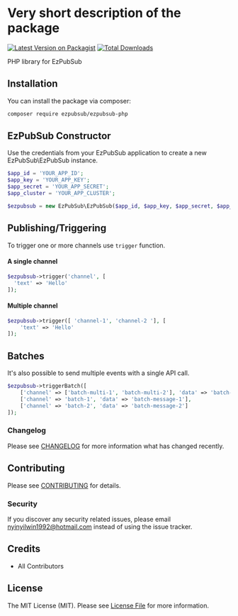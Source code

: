 # Very short description of the package

[![Latest Version on Packagist](https://img.shields.io/packagist/v/ezpubsub/ezpubsub-php.svg?style=flat-square)](https://packagist.org/packages/ezpubsub/ezpubsub-php)
[![Total Downloads](https://img.shields.io/packagist/dt/ezpubsub/ezpubsub-php.svg?style=flat-square)](https://packagist.org/packages/ezpubsub/ezpubsub-php)

PHP library for EzPubSub

## Installation

You can install the package via composer:

```bash
composer require ezpubsub/ezpubsub-php
```

## EzPubSub Constructor
Use the credentials from your EzPubSub application to create a new EzPubSub\EzPubSub instance.
``` php
$app_id = 'YOUR_APP_ID';
$app_key = 'YOUR_APP_KEY';
$app_secret = 'YOUR_APP_SECRET';
$app_cluster = 'YOUR_APP_CLUSTER';

$ezpubsub = new EzPubSub\EzPubSub($app_id, $app_key, $app_secret, $app_cluster);
```

## Publishing/Triggering
To trigger one or more channels use ``trigger`` function.
#### A single channel
```php
$ezpubsub->trigger('channel', [
  'text' => 'Hello'
]);
```

#### Multiple channel
```php
$ezpubsub->trigger([ 'channel-1', 'channel-2 '], [
    'text' => 'Hello'
]);
```

## Batches
It's also possible to send multiple events with a single API call.
```php
$ezpubsub->triggerBatch([
    ['channel' => ['batch-multi-1', 'batch-multi-2'], 'data' => 'batch-multi-message'],
    ['channel' => 'batch-1', 'data' => 'batch-message-1'],
    ['channel' => 'batch-2', 'data' => 'batch-message-2']
]);
```

### Changelog

Please see [CHANGELOG](CHANGELOG.md) for more information what has changed recently.

## Contributing

Please see [CONTRIBUTING](CONTRIBUTING.md) for details.

### Security

If you discover any security related issues, please email nyinyilwin1992@hotmail.com instead of using the issue tracker.

## Credits

- All Contributors

## License

The MIT License (MIT). Please see [License File](LICENSE.md) for more information.
